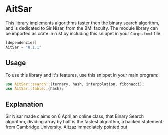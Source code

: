 # AitSar
This library implements algorithms faster then the binary search algorithm, and is dedicated to Sir Nisar, from the BMI faculty. The module library can be imported as crate in rust by including this snippet in your `Cargo.toml` file:

```rust
[dependencies]
AitSar = "0.1.1"
```

## Usage
To use this library and it's features, use this snippet in your main program:
```rust
use AitSar::search::{ternary, hash, interpolation, fibonacci};
use AitSar::table::{hash};
```

## Explanation
Sir Nisar made claims on 6 April,an online class, that Binary Search algorithm, dividing array by half is the fastest algorithm, a backed statement from Cambridge University. Aitzaz immediately pointed out
